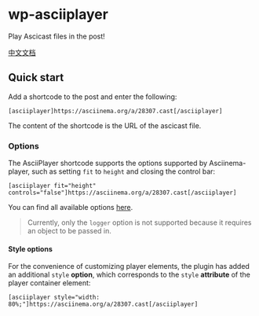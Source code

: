 # wp-asciiplayer

Play Ascicast files in the post!

[中文文档](README-zh.md)

## Quick start

Add a shortcode to the post and enter the following:

```
[asciiplayer]https://asciinema.org/a/28307.cast[/asciiplayer]
```

The content of the shortcode is the URL of the ascicast file.

### Options

The AsciiPlayer shortcode supports the options supported by Asciinema-player, such as setting `fit` to `height` and closing the control bar:

```
[asciiplayer fit="height" controls="false"]https://asciinema.org/a/28307.cast[/asciiplayer]
```

You can find all available options [here](https://www.npmjs.com/package/asciinema-player#options).

> Currently, only the `logger` option is not supported because it requires an object to be passed in.

#### Style options

For the convenience of customizing player elements, 
the plugin has added an additional `style` **option**, 
which corresponds to the `style` **attribute** of the player container element:

```
[asciiplayer style="width: 80%;"]https://asciinema.org/a/28307.cast[/asciiplayer]
```
